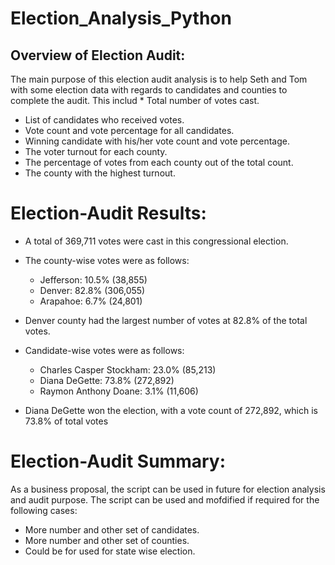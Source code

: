 # **Election_Analysis_Python**

## **Overview of Election Audit:** 
The main purpose of this election audit analysis is to help Seth and Tom with some election data with regards to candidates and counties to complete the audit. This includ        * Total number of votes cast.
* List of candidates who received votes.
* Vote count and vote percentage for all candidates.
* Winning candidate with his/her vote count and vote percentage.
* The voter turnout for each county.
* The percentage of votes from each county out of the total count.
* The county with the highest turnout.

# **Election-Audit Results:** 
* A total of 369,711 votes were cast in this congressional election.

* The county-wise votes were as follows:
  * Jefferson: 10.5% (38,855)
  * Denver: 82.8% (306,055)
  * Arapahoe: 6.7% (24,801)

* Denver county had the largest number of votes at 82.8% of the total votes.

* Candidate-wise votes were as follows:
  * Charles Casper Stockham: 23.0% (85,213)
  * Diana DeGette: 73.8% (272,892)
  * Raymon Anthony Doane: 3.1% (11,606)

* Diana DeGette won the election, with a vote count of 272,892, which is 73.8% of total votes

# **Election-Audit Summary:**
As a business proposal, the script can be used in future for election analysis and audit purpose. 
The script can be used and mofdified if required for the following cases:
* More number and other set of candidates.
* More number and other set of counties.
* Could be for used for state wise election.
